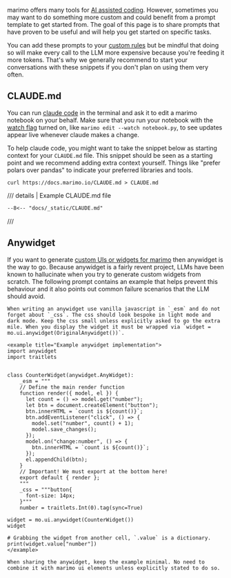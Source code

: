marimo offers many tools for [AI assisted coding](/guides/editor_features/ai_completion/). However, sometimes you may want to do something more custom and could benefit from a prompt template to get started from. The goal of this page is to share prompts that have proven to be useful and will help you get started on specific tasks.

You can add these prompts to your [custom rules](/guides/editor_features/ai_completion/?h=#custom-rules) but be mindful that doing so will make every call to the LLM more expensive because you're feeding it more tokens. That's why we generally recommend to start your conversations with these snippets if you don't plan on using them very often.

## CLAUDE.md

You can run [claude code](https://www.anthropic.com/claude-code) in the terminal and ask it to edit a marimo notebook on your behalf. Make sure that you run your notebook with the [watch flag](/api/watch) turned on, like `marimo edit --watch notebook.py`, to see updates appear live whenever claude makes a change.

To help claude code, you might want to take the snippet below as starting context for your `CLAUDE.md` file. This snippet should be seen as a starting point and we recommend adding extra context yourself. Things like "prefer polars over pandas" to indicate your preferred libraries and tools.

```console
curl https://docs.marimo.io/CLAUDE.md > CLAUDE.md
```

/// details | Example CLAUDE.md file

```markdown
--8<-- "docs/_static/CLAUDE.md"
```

///

## Anywidget

If you want to generate [custom UIs or widgets for marimo](/api/inputs/anywidget/?h=anywidget#building-custom-ui-elements) then anywidget is the way to go. Because anywidget is a fairly revent project, LLMs have been known to hallucinate when you try to generate custom widgets from scratch. The following prompt contains an example that helps prevent this behaviour and it also points out common failure scenarios that the LLM should avoid.

```
When writing an anywidget use vanilla javascript in `_esm` and do not forget about `_css`. The css should look bespoke in light mode and dark mode. Keep the css small unless explicitly asked to go the extra mile. When you display the widget it must be wrapped via `widget = mo.ui.anywidget(OriginalAnywidget())`.

<example title="Example anywidget implementation">
import anywidget
import traitlets


class CounterWidget(anywidget.AnyWidget):
    _esm = """
    // Define the main render function
    function render({ model, el }) {
      let count = () => model.get("number");
      let btn = document.createElement("button");
      btn.innerHTML = `count is ${count()}`;
      btn.addEventListener("click", () => {
        model.set("number", count() + 1);
        model.save_changes();
      });
      model.on("change:number", () => {
        btn.innerHTML = `count is ${count()}`;
      });
      el.appendChild(btn);
    }
    // Important! We must export at the bottom here!
    export default { render };
    """
    _css = """button{
      font-size: 14px;
    }"""
    number = traitlets.Int(0).tag(sync=True)

widget = mo.ui.anywidget(CounterWidget())
widget

# Grabbing the widget from another cell, `.value` is a dictionary.
print(widget.value["number"])
</example>

When sharing the anywidget, keep the example minimal. No need to combine it with marimo ui elements unless explicitly stated to do so.
```
